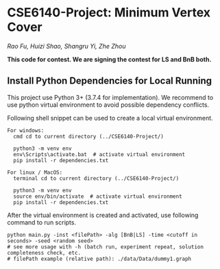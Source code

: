 # CSE6140-Project: Minimum Vertex Cover
*Rao Fu, Huizi Shao, Shangru Yi, Zhe Zhou*
 
**This code for contest. We are signing the contest for **LS** and **BnB** both.**

## Install Python Dependencies for Local Running
This project use Python 3+ (3.7.4 for implementation). We recommend to use python virtual environment to avoid possible dependency conflicts.

Following shell snippet can be used to create a local virtual environment.
```shell script
For windows:
  cmd cd to current directory (../CSE6140-Project/)
  
  python3 -m venv env
  env\Scripts\activate.bat  # activate virtual environment
  pip install -r dependencies.txt

For linux / MacOS:
  terminal cd to current directory (../CSE6140-Project/)
  
  python3 -m venv env
  source env/bin/activate  # activate virtual environment
  pip install -r dependencies.txt
```

After the virtual environment is created and activated, use following command to run scripts.
```shell script
python main.py -inst <filePath> -alg [BnB|LS] -time <cutoff in seconds> -seed <random seed>
# see more usage with -h (batch run, experiment repeat, solution completeness check, etc. 
# filePath example (relative path): ./data/Data/dummy1.graph
```
